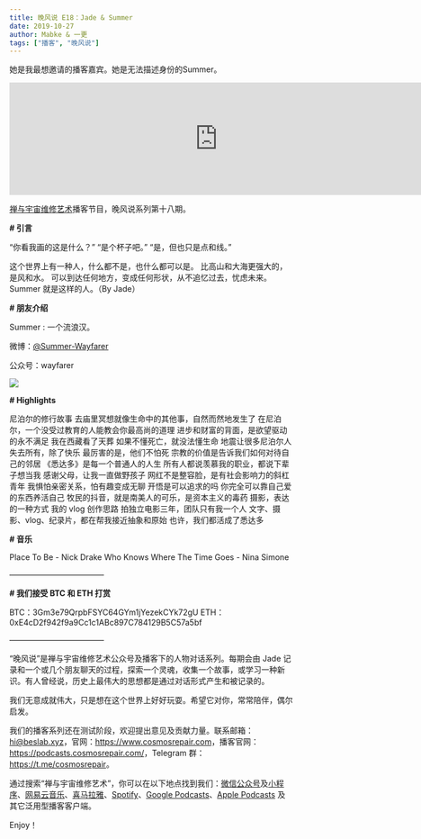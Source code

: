 ```yaml
---
title: 晚风说 E18：Jade & Summer
date: 2019-10-27
author: Mabke & 一更
tags: ["播客", "晚风说"]
---
```


她是我最想邀请的播客嘉宾。她是无法描述身份的Summer。

<!--more-->

<iframe src="https://fireside.fm/player/v2/trfV16OE+jWYnfE_B?theme=dark" width="740" height="200" frameborder="0" scrolling="no"></iframe>

[禅与宇宙维修艺术](https://www.cosmosrepair.com)播客节目，晚风说系列第十八期。

**# 引言**

“你看我画的这是什么？”
“是个杯子吧。”
“是，但也只是点和线。”

这个世界上有一种人，什么都不是，也什么都可以是。
比高山和大海更强大的，是风和水。
可以到达任何地方，变成任何形状，从不追忆过去，忧虑未来。
Summer 就是这样的人。（By Jade）

**# 朋友介绍**

Summer : 一个流浪汉。

微博：[@Summer-Wayfarer](https://weibo.com/neverlandphotography)

公众号：wayfarer

![](https://tva1.sinaimg.cn/large/006y8mN6ly1g8a6vkf9wzj30u02p51l5.jpg)

**# Highlights**

尼泊尔的修行故事
去庙里冥想就像生命中的其他事，自然而然地发生了
在尼泊尔，一个没受过教育的人能教会你最高尚的道理
进步和财富的背面，是欲望驱动的永不满足
我在西藏看了天葬
如果不懂死亡，就没法懂生命
地震让很多尼泊尔人失去所有，除了快乐
最厉害的是，他们不怕死
宗教的价值是告诉我们如何对待自己的邻居
《悉达多》是每一个普通人的人生
所有人都说羡慕我的职业，都说下辈子想当我
感谢父母，让我一直做野孩子
网红不是整容脸，是有社会影响力的斜杠青年
我惧怕亲密关系，怕有趣变成无聊
开悟是可以追求的吗
你完全可以靠自己爱的东西养活自己
牧民的抖音，就是南美人的可乐，是资本主义的毒药
摄影，表达的一种方式
我的 vlog 创作思路
拍独立电影三年，团队只有我一个人
文字、摄影、vlog、纪录片，都在帮我接近抽象和原始
也许，我们都活成了悉达多

**# 音乐**

Place To Be - Nick Drake
Who Knows Where The Time Goes - Nina Simone

————————————

**# 我们接受 BTC 和 ETH 打赏**

BTC：3Gm3e79QrpbFSYC64GYm1jYezekCYk72gU
ETH：0xE4cD2f942f9a9Cc1c1ABc897C784129B5C57a5bf

————————————

“晚风说”是禅与宇宙维修艺术公众号及播客下的人物对话系列。每期会由 Jade 记录和一个或几个朋友聊天的过程，探索一个灵魂，收集一个故事，或学习一种新识。有人曾经说，历史上最伟大的思想都是通过对话形式产生和被记录的。

我们无意成就伟大，只是想在这个世界上好好玩耍。希望它对你，常常陪伴，偶尔启发。

我们的播客系列还在测试阶段，欢迎提出意见及贡献力量。联系邮箱：<hi@beslab.xyz>，官网：<https://www.cosmosrepair.com>，播客官网：<https://podcasts.cosmosrepair.com/>，Telegram 群：<https://t.me/cosmosrepair>。

通过搜索“禅与宇宙维修艺术”，你可以在以下地点找到我们：[微信公众号](https://cosmosrepair-1257028016.cos.ap-beijing.myqcloud.com/2019-08-04-qrcode_for_gh_9a7e409c3696_430.jpg)及[小程序](https://cosmosrepair-1257028016.cos.ap-beijing.myqcloud.com/2019-08-04-gh_ec0187a9be05_430.jpg)、[网易云音乐](https://music.163.com/#/djradio?id=793651380)、[喜马拉雅](https://www.ximalaya.com/zhubo/182662946/)、[Spotify](https://open.spotify.com/show/5SfJxMPMoqbGc2zG8ouiuD?si=QcavW9VXQiKTkTuBuWU8nA)、[Google Podcasts](https://podcasts.google.com/?feed=aHR0cHM6Ly9wb2RjYXN0cy5jb3Ntb3NyZXBhaXIuY29tL3Jzcw%3D%3D)、[Apple Podcasts](https://podcasts.apple.com/podcast/id1475254987) 及其它泛用型播客客户端。

Enjoy！
